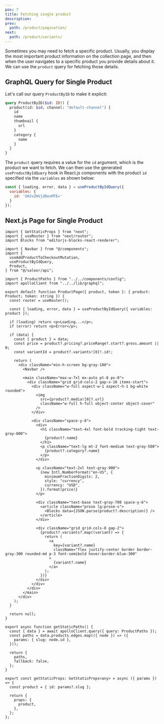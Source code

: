 ```yaml
---
pos: 7
title: Fetching single product 
description: 
prev:
  path: /product/pagination/
next:
  path: /product/variants/
---
```


Sometimes you may need to fetch a specific product. Usually, you display the most important product information on the collection page, and then when the user navigates to a specific product you provide details about it.  We can use the `product` query for fetching those details.

## GraphQL Query for Single Product

Let's call our query `ProductByID` to make it explicit:

```graphql
query ProductByID($id: ID!) {
  product(id: $id, channel: "default-channel") {
    id
    name
    thumbnail {
      url
    }
    category {
      name
    }
  }
}
```

The `product` query requires a value for the `id` argument, which is the product we want to fetch. We can then use the generated `useProductByIdQuery` hook in React.js components with the product `id` specified via the `variables` as shown below:

```js
const { loading, error, data } = useProductByIdQuery({ 
  variables: { 
    id: 'UHJvZHVjdDoxMTE=' 
  } 
});
```

## Next.js Page for Single Product


```tsx
import { GetStaticProps } from "next";
import { useRouter } from "next/router";
import Blocks from "editorjs-blocks-react-renderer";

import { Navbar } from "@/components";
import {
  useAddProductToCheckoutMutation,
  useProductByIdQuery,
  Product,
} from "@/saleor/api";

import { ProductPaths } from "../../components/config";
import apolloClient from "../../lib/graphql";

export default function ProductPage({ product, token }: { product: Product; token: string }) {
  const router = useRouter();

  const { loading, error, data } = useProductByIdQuery({ variables: product });

  if (loading) return <p>Loading...</p>;
  if (error) return <p>Error</p>;

  if (data) {
    const { product } = data;
    const price = product?.pricing?.priceRange?.start?.gross.amount || 0;
    const variantId = product?.variants![0]!.id!;

    return (
      <div className="min-h-screen bg-gray-100">
        <Navbar />

        <main className="max-w-7xl mx-auto pt-8 px-8">
          <div className="grid grid-cols-2 gap-x-10 items-start">
            <div className="w-full aspect-w-1 aspect-h-1 bg-white rounded">
              <img
                src={product?.media![0]?.url}
                className="w-full h-full object-center object-cover"
              />
            </div>

            <div className="space-y-8">
              <div>
                <h1 className="text-4xl font-bold tracking-tight text-gray-800">
                  {product?.name}
                </h1>
                <p className="text-lg mt-2 font-medium text-gray-500">
                  {product?.category?.name}
                </p>
              </div>

              <p className="text-2xl text-gray-900">
                {new Intl.NumberFormat("en-US", {
                  minimumFractionDigits: 2,
                  style: "currency",
                  currency: "USD",
                }).format(price)}
              </p>

              <div className="text-base text-gray-700 space-y-6">
                <article className="prose lg:prose-s">
                  <Blocks data={JSON.parse(product?.description)} />
                </article>
              </div>

              <div className="grid grid-cols-8 gap-2">
                {product?.variants?.map((variant) => {
                  return (
                    <a
                      key={variant?.name}
                      className="flex justify-center border border-gray-300 rounded-md p-3 font-semibold hover:border-blue-300"
                    >
                      {variant?.name}
                    </a>
                  );
                })}
              </div>
            </div>
          </div>
        </main>
      </div>
    );
  }

  return null;
}

export async function getStaticPaths() {
  const { data } = await apolloClient.query({ query: ProductPaths });
  const paths = data.products.edges.map(({ node }) => ({
    params: { slug: node.id },
  }));

  return {
    paths,
    fallback: false,
  };
}

export const getStaticProps: GetStaticProps<any> = async ({ params }) => {
  const product = { id: params?.slug };

  return {
    props: {
      product,
    },
  };
};

```